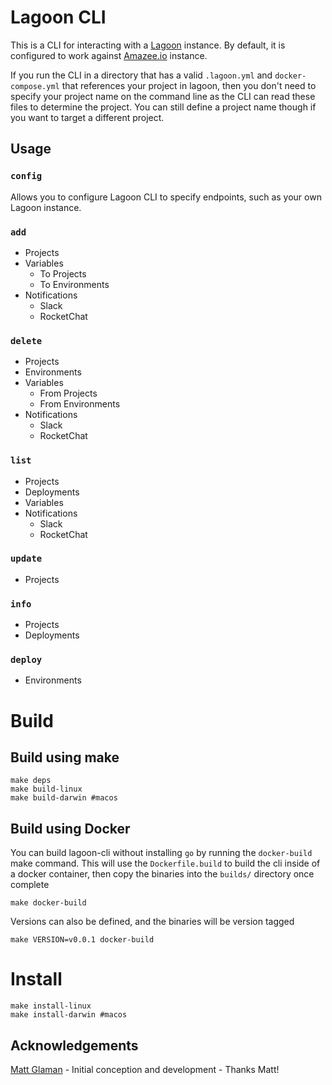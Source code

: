 # Lagoon CLI

This is a CLI for interacting with a [Lagoon](https://github.com/amazeeio/lagoon) instance. By default, it is configured
to work against [Amazee.io](https://www.amazee.io/) instance.

If you run the CLI in a directory that has a valid `.lagoon.yml` and `docker-compose.yml` that references your project in lagoon, then you don't need to specify your project name on the command line as the CLI can read these files to determine the project. You can still define a project name though if you want to target a different project.

## Usage

### `config`

Allows you to configure Lagoon CLI to specify endpoints, such as your own Lagoon instance.

### `add`

* Projects
* Variables
    * To Projects
    * To Environments
* Notifications
    * Slack
    * RocketChat

### `delete`

* Projects
* Environments
* Variables
    * From Projects
    * From Environments
* Notifications
    * Slack
    * RocketChat


### `list`

* Projects
* Deployments
* Variables
* Notifications
    * Slack
    * RocketChat

### `update`

* Projects

### `info`

* Projects
* Deployments

### `deploy`

* Environments

# Build
## Build using make
```
make deps
make build-linux
make build-darwin #macos
```

## Build using Docker
You can build lagoon-cli without installing `go` by running the `docker-build` make command. This will use the `Dockerfile.build` to build the cli inside of a docker container, then copy the binaries into the `builds/` directory once complete
```
make docker-build
```
Versions can also be defined, and the binaries will be version tagged
```
make VERSION=v0.0.1 docker-build
```

# Install
```
make install-linux
make install-darwin #macos
```

## Acknowledgements

[Matt Glaman](https://github.com/mglaman) - Initial conception and development - Thanks Matt!
